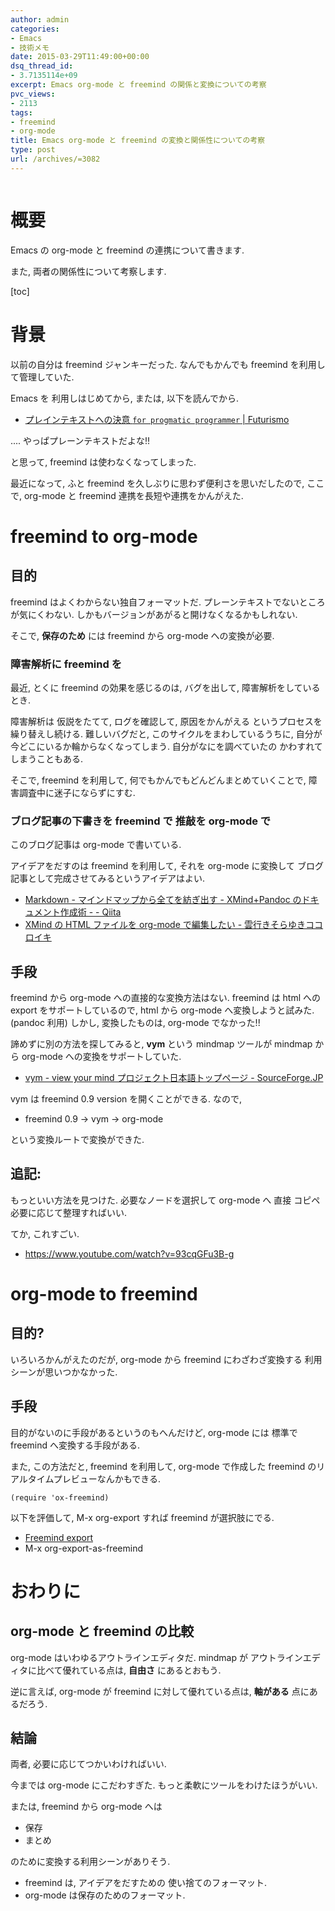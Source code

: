 ```yaml
---
author: admin
categories:
- Emacs
- 技術メモ
date: 2015-03-29T11:49:00+00:00
dsq_thread_id:
- 3.7135114e+09
excerpt: Emacs org-mode と freemind の関係と変換についての考察
pvc_views:
- 2113
tags:
- freemind
- org-mode
title: Emacs org-mode と freemind の変換と関係性についての考察
type: post
url: /archives/=3082
---
```


<img alt="" src="http://futurismo.biz/wp-content/uploads/emacs_logo.jpg"/>

概要
====

Emacs の org-mode と freemind の連携について書きます.

また, 両者の関係性について考察します.

\[toc\]

背景
====

以前の自分は freemind ジャンキーだった. なんでもかんでも freemind
を利用して管理していた.

Emacs を 利用しはじめてから, または, 以下を読んでから.

-   [プレインテキストへの決意 `for progmatic programmer` |
    Futurismo](http://futurismo.biz/archives/2209)

.... やっぱプレーンテキストだよな!!

と思って, freemind は使わなくなってしまった.

最近になって, ふと freemind を久しぶりに思わず便利さを思いだしたので,
ここで, org-mode と freemind 連携を長短や連携をかんがえた.

freemind to org-mode
====================

目的
----

freemind はよくわからない独自フォーマットだ.
プレーンテキストでないところが気にくわない.
しかもバージョンがあがると開けなくなるかもしれない.

そこで, **保存のため** には freemind から org-mode への変換が必要.

### 障害解析に freemind を

最近, とくに freemind の効果を感じるのは, バグを出して,
障害解析をしているとき.

障害解析は 仮説をたてて, ログを確認して, 原因をかんがえる
というプロセスを繰り替えし続ける. 難しいバグだと,
このサイクルをまわしているうちに,
自分が今どこにいるか輪からなくなってしまう. 自分がなにを調べていたの
かわすれてしまうこともある.

そこで, freemind を利用して, 何でもかんでもどんどんまとめていくことで,
障害調査中に迷子にならずにすむ.

### ブログ記事の下書きを freemind で 推敲を org-mode で

このブログ記事は org-mode で書いている.

アイデアをだすのは freemind を利用して, それを org-mode に変換して
ブログ記事として完成させてみるというアイデアはよい.

-   [Markdown - マインドマップから全てを紡ぎ出す - XMind+Pandoc
    のドキュメント作成術 - -
    Qiita](http://qiita.com/sky_y/items/b92e9ce4b941545c8af5)
-   [XMind の HTML ファイルを org-mode で編集したい -
    雲行きそらゆきココロイキ](http://sky-y.hatenablog.jp/entry/20110925/1316951911)

手段
----

freemind から org-mode への直接的な変換方法はない. freemind は html への
export をサポートしているので, html から org-mode へ変換しようと試みた.
(pandoc 利用) しかし, 変換したものは, org-mode でなかった!!

諦めずに別の方法を探してみると, **vym** という mindmap ツールが mindmap
から org-mode への変換をサポートしていた.

-   [vym - view your mind プロジェクト日本語トップページ -
    SourceForge.JP](http://sourceforge.jp/projects/sfnet_vym/)

vym は freemind 0.9 version を開くことができる. なので,

-   freemind 0.9 -&gt; vym -&gt; org-mode

という変換ルートで変換ができた.

追記:
-----

もっといい方法を見つけた. 必要なノードを選択して org-mode へ 直接 コピペ
必要に応じて整理すればいい.

てか, これすごい.

-   <https://www.youtube.com/watch?v=93cqGFu3B-g>

org-mode to freemind
====================

目的?
-----

いろいろかんがえたのだが, org-mode から freemind にわざわざ変換する
利用シーンが思いつかなかった.

手段
----

目的がないのに手段があるというのもへんだけど, org-mode には 標準で
freemind へ変換する手段がある.

また, この方法だと, freemind を利用して, org-mode で作成した freemind
のリアルタイムプレビューなんかもできる.

``` {.commonlisp}
(require 'ox-freemind)
```

以下を評価して, M-x org-export すれば freemind が選択肢にでる.

-   [Freemind export](http://orgmode.org/worg/exporters/freemind.html)
-   M-x org-export-as-freemind

おわりに
========

org-mode と freemind の比較
---------------------------

org-mode はいわゆるアウトラインエディタだ. mindmap が
アウトラインエディタに比べて優れている点は, **自由さ** にあるとおもう.

逆に言えば, org-mode が freemind に対して優れている点は, **軸がある**
点にあるだろう.

結論
----

両者, 必要に応じてつかいわければいい.

今までは org-mode にこだわすぎた. もっと柔軟にツールをわけたほうがいい.

または, freemind から org-mode へは

-   保存
-   まとめ

のために変換する利用シーンがありそう.

-   freemind は, アイデアをだすための 使い捨てのフォーマット.
-   org-mode は保存のためのフォーマット.

